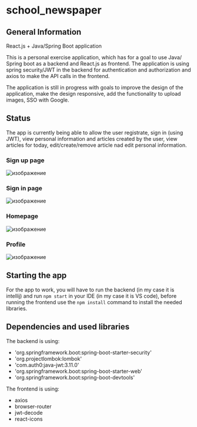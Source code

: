 # school_newspaper
## General Information 

React.js + Java/Spring Boot application

This is a personal exercise application, which has for a goal to use Java/ Spring boot as a backend and React.js as frontend. The application is using spring security/JWT in the backend for authentication and authorization and axios to make the API calls in the frontend.

The application is still in progress with goals to improve the design of the application, make the design responsive, add the functionality to upload images, SSO with Google.

## Status

The app is currently being able to allow the user registrate, sign in (using JWT), view personal information and articles created by the user, view articles for today, edit/create/remove article nad edit personal information.

### Sign up page
![изображение](https://user-images.githubusercontent.com/105558464/171043575-9e8122d0-22ae-4819-9d51-b1673d2134df.png)

### Sign in page
![изображение](https://user-images.githubusercontent.com/105558464/171043716-3e1fc984-ed64-4ee6-93e4-4a7becacc6a7.png)

### Homepage
![изображение](https://user-images.githubusercontent.com/105558464/171043834-691dc78f-8b64-4a3a-9f21-43bb648e31c0.png)

### Profile
![изображение](https://user-images.githubusercontent.com/105558464/171043928-1ddd881c-9dd6-42ce-bcf3-9b58128fb0e0.png)


## Starting the app

For the app to work, you will have to run the backend (in my case it is intellij) and run `npm start` in your IDE (in my case it is VS code), before running the frontend use the `npm install` command to install the needed libraries.

## Dependencies and used libraries

The backend is using:
 - 'org.springframework.boot:spring-boot-starter-security'
 - 'org.projectlombok:lombok'
 - 'com.auth0:java-jwt:3.11.0'
 - 'org.springframework.boot:spring-boot-starter-web'
 - 'org.springframework.boot:spring-boot-devtools'

The frontend is using:
 - axios
 - browser-router
 - jwt-decode
 - react-icons
